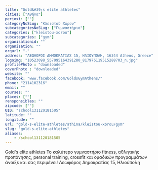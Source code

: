 ```yaml
---
title: "Gold&#39;s elite athletes"
cities: ["Αθήνα"]
perioxi: [""]
categoryNoSLug: "Κλειστού Χώρου"
subcategoriesNoSLug: ["Γυμναστήριο"]
categories: ["kleistou-xorou"]
subcategories: ["gym"]
organisationid: ""
organisation: ""
orgurl: "-"
address: "ΛΕΩΦΟΡΟΣ ΔΗΜΟΚΡΑΤΙΑΣ 15, ΗΛΙΟΥΠΟΛΗ, 16344 Athens, Greece"
logoimg: "10523098_557095164391280_817976119515288703_n.jpg"
profilePhoto : "downloaded"
coverPhoto : "downloaded"
website: ""
facebook: "www.facebook.com/GoldsGymAthens/"
phone: "2114102316"
email: ""
courses: ""
places: [""]
rensponsibles: ""
zipcode: [""]
UID: "school131120181505"
latitude: ""
longitude: ""
url: "gold-s-elite-athletes/athina/kleistou-xorou/gym"
slug: "gold-s-elite-athletes"
aliases:
    - /school131120181505
---
```





Gold&#39;s elite athletes Το καλύτερο γυμναστήριο fitness, αθλητικής προπόνησης, personal training, crossfit και ομαδικών προγραμμάτων άνοιξε και σας περιμένει! Λεωφόρος Δημοκρατίας 15, Ηλιούπολη